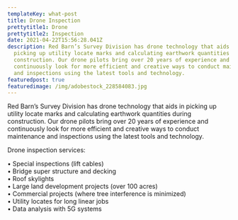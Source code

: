 ```yaml
---
templateKey: what-post
title: Drone Inspection
prettytitle1: Drone
prettytitle2: Inspection
date: 2021-04-22T15:56:28.041Z
description: Red Barn’s Survey Division has drone technology that aids in
  picking up utility locate marks and calculating earthwork quantities during
  construction. Our drone pilots bring over 20 years of experience and
  continuously look for more efficient and creative ways to conduct maintenance
  and inspections using the latest tools and technology.
featuredpost: true
featuredimage: /img/adobestock_228584083.jpg
---
```

Red Barn’s Survey Division has drone technology that aids in picking up utility locate marks and calculating earthwork quantities during construction. Our drone pilots bring over 20 years of experience and continuously look for more efficient and creative ways to conduct maintenance and inspections using the latest tools and technology.

Drone inspection services:

• Special inspections (lift cables)  
• Bridge super structure and decking  
• Roof skylights  
• Large land development projects (over 100 acres)  
• Commercial projects (where tree interference is minimized)  
• Utility locates for long linear jobs  
• Data analysis with 5G systems